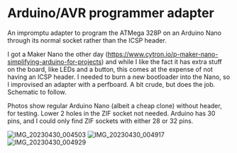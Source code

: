 # Arduino/AVR programmer adapter
An impromptu adapter to program the ATMega 328P on an Arduino Nano through its normal socket rather than the ICSP header.

I got a Maker Nano the other day (https://www.cytron.io/p-maker-nano-simplifying-arduino-for-projects) and while I like the fact it has extra stuff on the board, like LEDs and a button, this comes at the expense of not having an ICSP header. I needed to burn a new bootloader into the Nano, so I improvised an adapter with a perfboard. A bit crude, but does the job. Schematic to follow.

Photos show regular Arduino Nano (albeit a cheap clone) without header, for testing. Lower 2 holes in the ZIF socket not needed. Arduino has 30 pins, and I could only find ZIF sockets with either 28 or 32 pins.

![IMG_20230430_004503](https://github.com/avlunen/avr_programmer_adapter/assets/11347973/57a349b3-73d6-48d7-978e-2f768dae7c58)
![IMG_20230430_004917](https://github.com/avlunen/avr_programmer_adapter/assets/11347973/08743f16-c672-447e-a9d6-18a19d3372ac)
![IMG_20230430_004929](https://github.com/avlunen/avr_programmer_adapter/assets/11347973/893a1b4c-1b97-4cf8-a2be-31b324b7f291)
